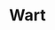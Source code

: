 ﻿---
area: Clinical Skills
category: 3.21 Care of People with Skin Problems
title: Wart
description: Alice talks to Dr Birrell
audio: 
article: 
www: 
keywords: skin, condition, wart, seborrheic wart, seborrhoeic wart, 
youtube:
patient-script: /assets/publication/Alice - Patient.pdf
doctors-note: /assets/publication/Alice - Doctor.pdf
findings: /assets/publication/Alice - examination findings.pdf
lejog: /assets/publication/LEJOG.pdf
doctors-word: /assets/publication/Alice - mapping the doctor's words.pdf
transcription: /assets/publication/Alice - transcription.pdf
--- 
